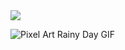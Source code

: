 <samp>
      <br>
            <img src="https://readme-typing-svg.demolab.com?font=Fira+Code&pause=1000&center=true&vCenter=true&width=435&lines=I love%2C+programming+in+C">
      <br>
</samp>

![Pixel Art Rainy Day GIF](https://media.tenor.com/images/f1d82e5bb4e6c42482b4c6226d595db7/tenor.gif)


